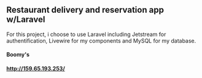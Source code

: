 ## Restaurant delivery and reservation app w/Laravel

For this project, i choose to use Laravel including Jetstream for authentification, Livewire for my components and MySQL for my database.

#### Boomy's
#### http://159.65.193.253/